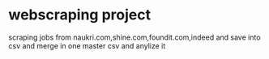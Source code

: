 # webscraping project

scraping jobs from naukri.com,shine.com,foundit.com,indeed and save into csv and merge in one master csv and anylize it
